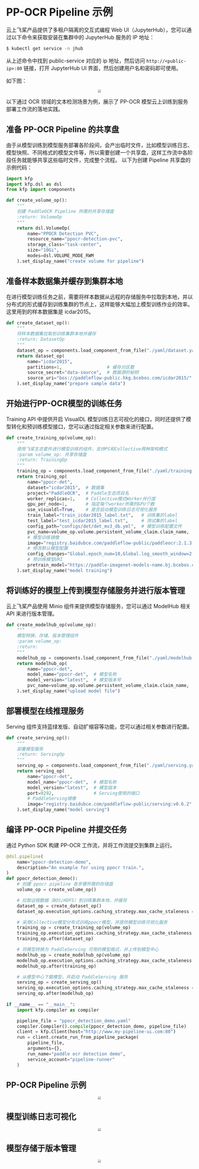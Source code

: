# PP-OCR Pipeline 示例

云上飞桨产品提供了多租户隔离的交互式编程 Web UI（JupyterHub），您可以通过以下命令来获取安装在集群中的 JupyterHub 服务的 IP 地址：

```bash
$ kubectl get service -n jhub
```

从上述命令中找到 public-service 对应的 ip 地址，然后访问 `http://<public-ip>:80` 链接，打开 JupyterHub UI 界面，然后创建用户名和密码即可使用。

如下图：

<div align="center">
  <img src="../docs/images/jupyterhub.png" style="zoom:50%;" />
</div>

以下通过 OCR 领域的文本检测场景为例，展示了 PP-OCR 模型云上训练到服务部署工作流的落地实践。

## 准备 PP-OCR Pipeline 的共享盘

由于从模型训练到模型服务部署各阶段间，会产出临时文件，比如模型训练日志、模型快照、不同格式的模型文件等，所以需要创建一个共享盘，这样工作流中各阶段任务就能够共享这些临时文件，完成整个流程。
以下为创建 Pipeline 共享盘的示例代码：

```python
import kfp
import kfp.dsl as dsl
from kfp import components

def create_volume_op():
    """
    创建 PaddleOCR Pipeline 所需的共享存储盘
    :return: VolumeOp
    """
    return dsl.VolumeOp(
        name="PPOCR Detection PVC",
        resource_name="ppocr-detection-pvc",
        storage_class="task-center",
        size="10Gi",
        modes=dsl.VOLUME_MODE_RWM
    ).set_display_name("create volume for pipeline")
```

## 准备样本数据集并缓存到集群本地

在进行模型训练任务之前，需要将样本数据从远程的存储服务中拉取到本地，并以分布式的形式缓存到训练集群的节点上，这样能够大幅加上模型训练作业的效率。这里用到的样本数据集是 icdar2015。

```python
def create_dataset_op():
    """
    将样本数据集拉取到训练集群本地并缓存
    :return: DatasetOp
    """
    dataset_op = components.load_component_from_file("./yaml/dataset.yaml")
    return dataset_op(
        name="icdar2015",
        partitions=1,                 # 缓存分区数
        source_secret="data-source",  # 数据源的秘钥
        source_uri="bos://paddleflow-public.hkg.bcebos.com/icdar2015/"  # 样本数据URI
    ).set_display_name("prepare sample data")
```

## 开始进行PP-OCR模型的训练任务

Training API 中提供开启 VisualDL 模型训练日志可视化的接口，同时还提供了模型转化和预训练模型接口，您可以通过指定相关参数来进行配置。

```python
def create_training_op(volume_op):
    """
    使用飞桨生态套件进行模型训练的组件，支持PS和Collective两种架构模式
    :param volume_op: 共享存储盘
    :return: TrainingOp
    """
    training_op = components.load_component_from_file("./yaml/training.yaml")
    return training_op(
        name="ppocr-det",
        dataset="icdar2015",  # 数据集
        project="PaddleOCR",  # Paddle生态项目名
        worker_replicas=1,    # Collective模式Worker并行度
        gpu_per_node=1,       # 指定每个worker所需的GPU个数
        use_visualdl=True,    # 是否启动模型训练日志可视化服务
        train_label="train_icdar2015_label.txt",   # 训练集的label
        test_label="test_icdar2015_label.txt",     # 测试集的label
        config_path="configs/det/det_mv3_db.yml",  # 模型训练配置文件
        pvc_name=volume_op.volume.persistent_volume_claim.claim_name,  # 共享存储盘
        # 模型训练镜像
        image="registry.baidubce.com/paddleflow-public/paddleocr:2.1.3-gpu-cuda10.2-cudnn7",
        # 修改默认模型配置
        config_changes="Global.epoch_num=10,Global.log_smooth_window=2,Global.save_epoch_step=5",
        # 预训练模型URI
        pretrain_model="https://paddle-imagenet-models-name.bj.bcebos.com/dygraph/MobileNetV3_large_x0_5_pretrained.pdparams",
    ).set_display_name("model training")
```

## 将训练好的模型上传到模型存储服务并进行版本管理

云上飞桨产品使用 Minio 组件来提供模型存储服务，您可以通过 ModelHub 相关 API 来进行版本管理。

```python
def create_modelhub_op(volume_op):
    """
    模型转换、存储、版本管理组件
    :param volume_op:
    :return:
    """
    modelhub_op = components.load_component_from_file("./yaml/modelhub.yaml")
    return modelhub_op(
        name="ppocr-det",
        model_name="ppocr-det",  # 模型名称
        model_version="latest",  # 模型版本号
        pvc_name=volume_op.volume.persistent_volume_claim.claim_name,  # 共享存储盘
    ).set_display_name("upload model file")
```

## 部署模型在线推理服务

Serving 组件支持蓝绿发版、自动扩缩容等功能，您可以通过相关参数进行配置。

```python
def create_serving_op():
    """
    部署模型服务
    :return: ServingOp
    """
    serving_op = components.load_component_from_file("./yaml/serving.yaml")
    return serving_op(
        name="ppocr-det",
        model_name="ppocr-det",  # 模型名称
        model_version="latest",  # 模型版本
        port=9292,               # Serving使用的端口
        # PaddleServing镜像
        image="registry.baidubce.com/paddleflow-public/serving:v0.6.2",
    ).set_display_name("model serving")
```

## 编译 PP-OCR Pipeline 并提交任务

通过 Python SDK 构建 PP-OCR 工作流，并将工作流提交到集群上运行。

```python
@dsl.pipeline(
    name="ppocr-detection-demo",
    description="An example for using ppocr train.",
)
def ppocr_detection_demo():
    # 创建 ppocr pipeline 各步骤所需的存储盘
    volume_op = create_volume_op()

    # 拉取远程数据（BOS/HDFS）到训练集群本地，并缓存
    dataset_op = create_dataset_op()
    dataset_op.execution_options.caching_strategy.max_cache_staleness = "P0D"

    # 采用Collective模型分布式训练ppocr模型，并提供模型训练可视化服务
    training_op = create_training_op(volume_op)
    training_op.execution_options.caching_strategy.max_cache_staleness = "P0D"
    training_op.after(dataset_op)

    # 将模型转换为 PaddleServing 可用的模型格式，并上传到模型中心
    modelhub_op = create_modelhub_op(volume_op)
    modelhub_op.execution_options.caching_strategy.max_cache_staleness = "P0D"
    modelhub_op.after(training_op)

    # 从模型中心下载模型，并启动 PaddleServing 服务
    serving_op = create_serving_op()
    serving_op.execution_options.caching_strategy.max_cache_staleness = "P0D"
    serving_op.after(modelhub_op)
 
if __name__ == "__main__":
    import kfp.compiler as compiler

    pipeline_file = "ppocr_detection_demo.yaml"
    compiler.Compiler().compile(ppocr_detection_demo, pipeline_file)
    client = kfp.Client(host="http://www.my-pipeline-ui.com:80")
    run = client.create_run_from_pipeline_package(
        pipeline_file,
        arguments={},
        run_name="paddle ocr detection demo",
        service_account="pipeline-runner"
    )
```

## PP-OCR Pipeline 示例

<div align="center">
  <img src="../docs/images/pp-ocr-pipeline.png" style="zoom:50%;" />
</div>

## 模型训练日志可视化

<div align="center">
  <img src="../docs/images/visualdl.png" style="zoom:50%;" />
</div>

## 模型存储于版本管理

<div align="center">
  <img src="../docs/images/modelhub.png" style="zoom:50%;" />
</div>
